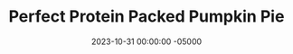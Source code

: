 ---
layout: post
title:  "Perfect Protein Packed Pumpkin Pie"
date:   2023-10-31 00:00:00 -05000
categories: 
- Recipes
- Protein Powder
permalink: /recipes/pumpkin-pie
image: /assets/Food/Protein Powder/Pumpkin Pie/pumpkin-pie-cover.jpg
ing: pumpkinpie-ing
facts: pumpkinpie-facts
Prep: 15
Rest: 
Cook: 45
Source1: https://theproteinchef.co/protein-pumpkin-pie-recipe/
Source2: 
tags: 
- pumpkin spice
- pie
- crust
- pumpkin puree
- canned pumpkin
- fall
- cinnamon
- ginger
- nutmeg
- clove
- banana
- protein powder
- whey
- plain nonfat greek yogurt
- yogurt
- gluten free
Description: Alliterations aside, this pumpkin pie is made with a protein powder and oat flour crust, and features a filling of pumpkin puree, liquid monk fruit, and no added sugars. For some healthy fats, mix some chopped nuts into the filling, or sprinkle on top of the pie.  For more pumpkin recipes, see my <a href="pumpkin-bread">Protein Pumpkin Loaf</a>, <a href="pancake">Pumpkin Protein Pancakes</a>, or <a href="oats-pumpkin">Pumpkin Pie Protein Overnight Oats</a>
Instructions: 
- Preheat your oven to 350F. Liberally grease a 9" metal pie pan with oil spray<br><br>

- In a large bowl, mash your banana with the back of a fork. Mix in the rest of the crust ingredients - whey, casein, oat flour, cornstarch, monk fruit/stevia, cinnamon, baking powder, and optionally a dash of butter extract<br><br>

- Spread the crust onto the bottom of the pan with a silicone spatula. Make sure the crust is even, and spreads to all sides<br><br>
- <center><img src="/assets/Food/Protein Powder/Pumpkin Pie/pumpkin-pie-3.jpg" alt="" class="instruction-image"></center><br>

- In your large bowl, mix together the filling ingredients (pumpkin puree, eggs, water, cinnamon, ginger, salt, nutmeg, cloves, yogurt, monk fruit or stevia, vanila, and whey). You can add a little butter extract to the filling if you want (as well as the crust)<br><br>

- Bake in a 350F oven for 25 minutes. Lower heat to 300F, and bake for an additional 15 minutes<br><br>
- <br><br><center><img src="/assets/Food/Protein Powder/Pumpkin Pie/pumpkin-pie-6.jpg" alt="" class="instruction-image"></center><br>

- Let cool completely before slicing, at least a few hours in the fridge to totally set. Optionally, dust the top of the pie with some cinnamon
---